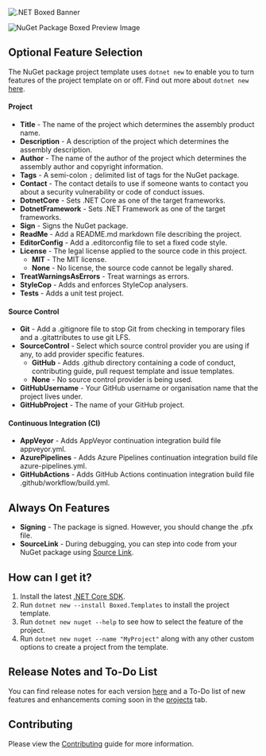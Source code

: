![.NET Boxed Banner](../Images/Banner.png)

![NuGet Package Boxed Preview Image](../Images/NuGet-Preview.png)

## Optional Feature Selection

The NuGet package project template uses `dotnet new` to enable you to turn features of the project template on or off. Find out more about `dotnet new` [here](http://rehansaeed.com/custom-project-templates-using-dotnet-new/).

#### Project

- **Title** - The name of the project which determines the assembly product name.
- **Description** - A description of the project which determines the assembly description.
- **Author** - The name of the author of the project which determines the assembly author and copyright information.
- **Tags** - A semi-colon `;` delimited list of tags for the NuGet package.
- **Contact** - The contact details to use if someone wants to contact you about a security vulnerability or code of conduct issues.
- **DotnetCore** - Sets .NET Core as one of the target frameworks.
- **DotnetFramework** - Sets .NET Framework as one of the target frameworks.
- **Sign** - Signs the NuGet package.
- **ReadMe** - Add a README.md markdown file describing the project.
- **EditorConfig** - Add a .editorconfig file to set a fixed code style.
- **License** - The legal license applied to the source code in this project.
  - **MIT** - The MIT license.
  - **None** - No license, the source code cannot be legally shared.
- **TreatWarningsAsErrors** - Treat warnings as errors.
- **StyleCop** - Adds and enforces StyleCop analysers.
- **Tests** - Adds a unit test project.

#### Source Control

- **Git** - Add a .gitignore file to stop Git from checking in temporary files and a .gitattributes to use git LFS.
- **SourceControl** - Select which source control provider you are using if any, to add provider specific features.
  - **GitHub** - Adds .github directory containing a code of conduct, contributing guide, pull request template and issue templates.
  - **None** - No source control provider is being used.
- **GitHubUsername** - Your GitHub username or organisation name that the project lives under.
- **GitHubProject** - The name of your GitHub project.

#### Continuous Integration (CI)

- **AppVeyor** - Adds AppVeyor continuation integration build file appveyor.yml.
- **AzurePipelines** - Adds Azure Pipelines continuation integration build file azure-pipelines.yml.
- **GitHubActions** - Adds GitHub Actions continuation integration build file .github/workflow/build.yml.

## Always On Features

- **Signing** - The package is signed. However, you should change the .pfx file.
- **SourceLink** - During debugging, you can step into code from your NuGet package using [Source Link](https://docs.microsoft.com/en-us/dotnet/standard/library-guidance/sourcelink).

## How can I get it?

1. Install the latest [.NET Core SDK](https://dot.net).
2. Run `dotnet new --install Boxed.Templates` to install the project template.
3. Run `dotnet new nuget --help` to see how to select the feature of the project.
5. Run `dotnet new nuget --name "MyProject"` along with any other custom options to create a project from the template.

## Release Notes and To-Do List
You can find release notes for each version [here](https://github.com/Dotnet-Boxed/Templates/releases) and a To-Do list of new features and enhancements coming soon in the [projects](https://github.com/Dotnet-Boxed/Templates/projects) tab.

## Contributing

Please view the [Contributing](/.github/CONTRIBUTING.md) guide for more information.
